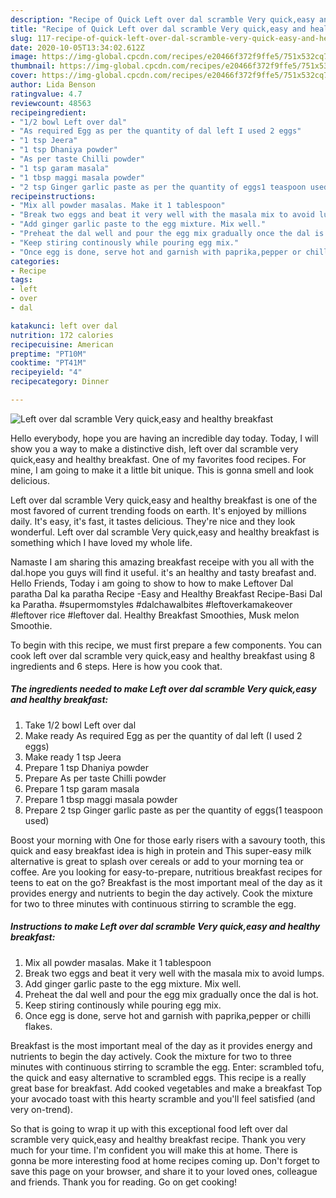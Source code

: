 ```yaml
---
description: "Recipe of Quick Left over dal scramble Very quick,easy and healthy breakfast"
title: "Recipe of Quick Left over dal scramble Very quick,easy and healthy breakfast"
slug: 117-recipe-of-quick-left-over-dal-scramble-very-quick-easy-and-healthy-breakfast
date: 2020-10-05T13:34:02.612Z
image: https://img-global.cpcdn.com/recipes/e20466f372f9ffe5/751x532cq70/left-over-dal-scramble-very-quickeasy-and-healthy-breakfast-recipe-main-photo.jpg
thumbnail: https://img-global.cpcdn.com/recipes/e20466f372f9ffe5/751x532cq70/left-over-dal-scramble-very-quickeasy-and-healthy-breakfast-recipe-main-photo.jpg
cover: https://img-global.cpcdn.com/recipes/e20466f372f9ffe5/751x532cq70/left-over-dal-scramble-very-quickeasy-and-healthy-breakfast-recipe-main-photo.jpg
author: Lida Benson
ratingvalue: 4.7
reviewcount: 48563
recipeingredient:
- "1/2 bowl Left over dal"
- "As required Egg as per the quantity of dal left I used 2 eggs"
- "1 tsp Jeera"
- "1 tsp Dhaniya powder"
- "As per taste Chilli powder"
- "1 tsp garam masala"
- "1 tbsp maggi masala powder"
- "2 tsp Ginger garlic paste as per the quantity of eggs1 teaspoon used"
recipeinstructions:
- "Mix all powder masalas. Make it 1 tablespoon"
- "Break two eggs and beat it very well with the masala mix to avoid lumps."
- "Add ginger garlic paste to the egg mixture. Mix well."
- "Preheat the dal well and pour the egg mix gradually once the dal is hot."
- "Keep stiring continously while pouring egg mix."
- "Once egg is done, serve hot and garnish with paprika,pepper or chilli flakes."
categories:
- Recipe
tags:
- left
- over
- dal

katakunci: left over dal 
nutrition: 172 calories
recipecuisine: American
preptime: "PT10M"
cooktime: "PT41M"
recipeyield: "4"
recipecategory: Dinner

---
```



![Left over dal scramble Very quick,easy and healthy breakfast](https://img-global.cpcdn.com/recipes/e20466f372f9ffe5/751x532cq70/left-over-dal-scramble-very-quickeasy-and-healthy-breakfast-recipe-main-photo.jpg)

Hello everybody, hope you are having an incredible day today. Today, I will show you a way to make a distinctive dish, left over dal scramble very quick,easy and healthy breakfast. One of my favorites food recipes. For mine, I am going to make it a little bit unique. This is gonna smell and look delicious.

Left over dal scramble Very quick,easy and healthy breakfast is one of the most favored of current trending foods on earth. It's enjoyed by millions daily. It's easy, it's fast, it tastes delicious. They're nice and they look wonderful. Left over dal scramble Very quick,easy and healthy breakfast is something which I have loved my whole life.

Namaste I am sharing this amazing breakfast receipe with you all with the dal.hope you guys will find it useful. it&#39;s an healthy and tasty breafast and. Hello Friends, Today i am going to show to how to make Leftover Dal paratha Dal ka paratha Recipe -Easy and Healthy Breakfast Recipe-Basi Dal ka Paratha. #supermomstyles #dalchawalbites #leftoverkamakeover #leftover rice #leftover dal. Healthy Breakfast Smoothies, Musk melon Smoothie.


To begin with this recipe, we must first prepare a few components. You can cook left over dal scramble very quick,easy and healthy breakfast using 8 ingredients and 6 steps. Here is how you cook that.

<!--inarticleads1-->

##### The ingredients needed to make Left over dal scramble Very quick,easy and healthy breakfast:

1. Take 1/2 bowl Left over dal
1. Make ready As required Egg as per the quantity of dal left (I used 2 eggs)
1. Make ready 1 tsp Jeera
1. Prepare 1 tsp Dhaniya powder
1. Prepare As per taste Chilli powder
1. Prepare 1 tsp garam masala
1. Prepare 1 tbsp maggi masala powder
1. Prepare 2 tsp Ginger garlic paste as per the quantity of eggs(1 teaspoon used)


Boost your morning with One for those early risers with a savoury tooth, this quick and easy breakfast idea is high in protein and This super-easy milk alternative is great to splash over cereals or add to your morning tea or coffee. Are you looking for easy-to-prepare, nutritious breakfast recipes for teens to eat on the go? Breakfast is the most important meal of the day as it provides energy and nutrients to begin the day actively. Cook the mixture for two to three minutes with continuous stirring to scramble the egg. 

<!--inarticleads2-->

##### Instructions to make Left over dal scramble Very quick,easy and healthy breakfast:

1. Mix all powder masalas. Make it 1 tablespoon
1. Break two eggs and beat it very well with the masala mix to avoid lumps.
1. Add ginger garlic paste to the egg mixture. Mix well.
1. Preheat the dal well and pour the egg mix gradually once the dal is hot.
1. Keep stiring continously while pouring egg mix.
1. Once egg is done, serve hot and garnish with paprika,pepper or chilli flakes.


Breakfast is the most important meal of the day as it provides energy and nutrients to begin the day actively. Cook the mixture for two to three minutes with continuous stirring to scramble the egg. Enter: scrambled tofu, the quick and easy alternative to scrambled eggs. This recipe is a really great base for breakfast. Add cooked vegetables and make a breakfast Top your avocado toast with this hearty scramble and you&#39;ll feel satisfied (and very on-trend). 

So that is going to wrap it up with this exceptional food left over dal scramble very quick,easy and healthy breakfast recipe. Thank you very much for your time. I'm confident you will make this at home. There is gonna be more interesting food at home recipes coming up. Don't forget to save this page on your browser, and share it to your loved ones, colleague and friends. Thank you for reading. Go on get cooking!

